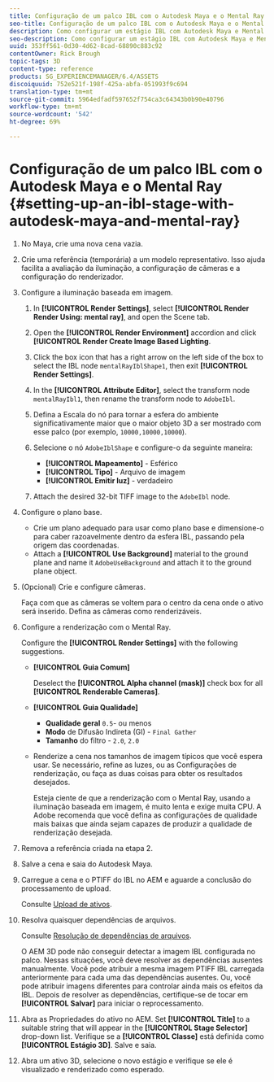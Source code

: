 ```yaml
---
title: Configuração de um palco IBL com o Autodesk Maya e o Mental Ray
seo-title: Configuração de um palco IBL com o Autodesk Maya e o Mental Ray
description: Como configurar um estágio IBL com Autodesk Maya e Mental Ray
seo-description: Como configurar um estágio IBL com Autodesk Maya e Mental Ray
uuid: 353ff561-0d30-4d62-8cad-68890c883c92
contentOwner: Rick Brough
topic-tags: 3D
content-type: reference
products: SG_EXPERIENCEMANAGER/6.4/ASSETS
discoiquuid: 752e521f-198f-425a-abfa-051993f9c694
translation-type: tm+mt
source-git-commit: 5964edfadf597652f754ca3c64343b0b90e40796
workflow-type: tm+mt
source-wordcount: '542'
ht-degree: 69%

---
```



# Configuração de um palco IBL com o Autodesk Maya e o Mental Ray {#setting-up-an-ibl-stage-with-autodesk-maya-and-mental-ray}

1. No Maya, crie uma nova cena vazia.

1. Crie uma referência (temporária) a um modelo representativo. Isso ajuda facilita a avaliação da iluminação, a configuração de câmeras e a configuração do renderizador.
1. Configure a iluminação baseada em imagem.

   1. In **[!UICONTROL Render Settings]**, select **[!UICONTROL Render Render Using: mental ray]**, and open the Scene tab.
   1. Open the **[!UICONTROL Render Environment]** accordion and click **[!UICONTROL Render Create Image Based Lighting**.
   1. Click the box icon that has a right arrow on the left side of the box to select the IBL node `mentalRayIblShape1`, then exit **[!UICONTROL Render Settings]**.
   1. In the **[!UICONTROL Attribute Editor]**, select the transform node `mentalRayIbl1`, then rename the transform node to `AdobeIbl`.
   1. Defina a Escala do nó para tornar a esfera do ambiente significativamente maior que o maior objeto 3D a ser mostrado com esse palco (por exemplo, `10000,10000,10000`).
   1. Selecione o nó `AdobeIblShape` e configure-o da seguinte maneira:

      * **[!UICONTROL Mapeamento]** - Esférico
      * **[!UICONTROL Tipo]** - Arquivo de imagem
      * **[!UICONTROL Emitir luz]** - verdadeiro
   1. Attach the desired 32-bit TIFF image to the `AdobeIbl` node.


1. Configure o plano base.

   * Crie um plano adequado para usar como plano base e dimensione-o para caber razoavelmente dentro da esfera IBL, passando pela origem das coordenadas.
   * Attach a **[!UICONTROL Use Background]** material to the ground plane and name it `AdobeUseBackground` and attach it to the ground plane object.

1. (Opcional) Crie e configure câmeras.

   Faça com que as câmeras se voltem para o centro da cena onde o ativo será inserido. Defina as câmeras como renderizáveis.

1. Configure a renderização com o Mental Ray.

   Configure the **[!UICONTROL Render Settings]** with the following suggestions.

   * **[!UICONTROL Guia Comum]**

      Deselect the **[!UICONTROL Alpha channel (mask)]** check box for all **[!UICONTROL Renderable Cameras]**.

   * **[!UICONTROL Guia Qualidade]**

      * **Qualidade geral** `0.5`-   ou menos
      * **Modo** de Difusão Indireta (GI) - `Final Gather`
      * **Tamanho** do filtro - `2.0`, `2.0`
   * Renderize a cena nos tamanhos de imagem típicos que você espera usar. Se necessário, refine as luzes, ou as Configurações de renderização, ou faça as duas coisas para obter os resultados desejados.

      Esteja ciente de que a renderização com o Mental Ray, usando a iluminação baseada em imagem, é muito lenta e exige muita CPU. A Adobe recomenda que você defina as configurações de qualidade mais baixas que ainda sejam capazes de produzir a qualidade de renderização desejada.


1. Remova a referência criada na etapa 2.

1. Salve a cena e saia do Autodesk Maya.

1. Carregue a cena e o PTIFF do IBL no AEM e aguarde a conclusão do processamento de upload.

   Consulte [Upload de ativos](managing-assets-touch-ui.md#uploading-assets).

1. Resolva quaisquer dependências de arquivos.

   Consulte [Resolução de dependências de arquivos](resolve-file-dependencies.md).

   O AEM 3D pode não conseguir detectar a imagem IBL configurada no palco. Nessas situações, você deve resolver as dependências ausentes manualmente. Você pode atribuir a mesma imagem PTIFF IBL carregada anteriormente para cada uma das dependências ausentes. Ou, você pode atribuir imagens diferentes para controlar ainda mais os efeitos da IBL. Depois de resolver as dependências, certifique-se de tocar em **[!UICONTROL Salvar]** para iniciar o reprocessamento.

1. Abra as Propriedades do ativo no AEM. Set **[!UICONTROL Title]** to a suitable string that will appear in the **[!UICONTROL Stage Selector]** drop-down list. Verifique se a **[!UICONTROL Classe]** está definida como **[!UICONTROL Estágio 3D]**. Salve e saia.

1. Abra um ativo 3D, selecione o novo estágio e verifique se ele é visualizado e renderizado como esperado.

